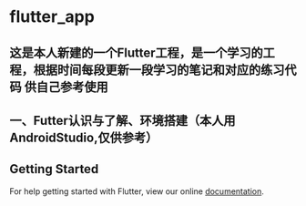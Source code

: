 # flutter_app
## 这是本人新建的一个Flutter工程，是一个学习的工程，根据时间每段更新一段学习的笔记和对应的练习代码 供自己参考使用
## 一、Futter认识与了解、环境搭建（本人用AndroidStudio,仅供参考）

## Getting Started

For help getting started with Flutter, view our online
[documentation](https://flutter.io/).
